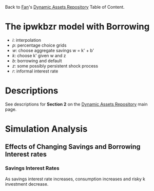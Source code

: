 Back to [Fan](https://fanwangecon.github.io)'s
[Dynamic Assets Repository](https://fanwangecon.github.io/CodeDynaAsset/) Table of Content.

# The ipwkbzr model with Borrowing

- *i*: interpolation
- *p*: percentage choice grids
- *w*: choose aggregate savings w = k' + b'
- *k*: choose k' given w and z
- *b*: borrowing and default
- *z*: some possibly persistent shock process
- *r*: informal interest rate

# Descriptions

See descriptions for **Section 2** on the [Dynamic Assets Repository](https://fanwangecon.github.io/CodeDynaAsset/) main page.

# Simulation Analysis

## Effects of Changing Savings and Borrowing Interest rates

### Savings Interest Rates

As savings interest rate increases, consumption increases and risky k investment decrease. 
